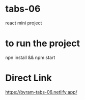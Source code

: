 # tabs-06
react mini project


# to run the project

npn install && npm start

# Direct Link

https://byram-tabs-06.netlify.app/
